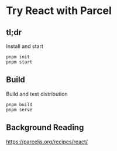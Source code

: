 # Try React with Parcel

## tl;dr

Install and start

    pnpm init
    pnpm start

## Build

Build and test distribution

    pnpm build
    pnpm serve

## Background Reading

<https://parceljs.org/recipes/react/>
